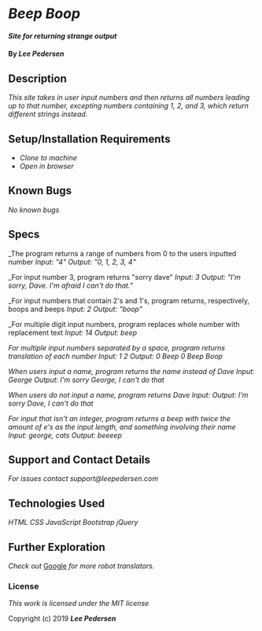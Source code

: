 # _Beep Boop_

#### _Site for returning strange output_

#### By _**Lee Pedersen**_

## Description

_This site takes in user input numbers and then returns all numbers leading up to that number, excepting numbers containing 1, 2, and 3, which return different strings instead._

## Setup/Installation Requirements

* _Clone to machine_
* _Open in browser_

## Known Bugs

_No known bugs_

## Specs

_The program returns a range of numbers from 0 to the users inputted number
_Input: "4"_
_Output: "0, 1, 2, 3, 4"_

_For input number 3, program returns "sorry dave"
_Input: 3_
_Output: "I'm sorry, Dave. I'm afraid I can't do that."_

_For input numbers that contain 2's and 1's, program returns, respectively, boops and beeps
_Input: 2_
_Output: "boop"_

_For multiple digit input numbers, program replaces whole number with replacement text
_Input: 14_
_Output: beep_

_For multiple input numbers separated by a space, program returns translation of each number_
_Input: 1 2_
_Output: 0 Beep 0 Beep Boop_

_When users input a name, program returns the name instead of Dave_
_Input: George_
_Output: I'm sorry George, I can't do that_

_When users do not input a name, program returns Dave_
_Input:_
_Output: I'm sorry Dave, I can't do that_

_For input that isn't an integer, program returns a beep with twice the amount of e's as the input length, and something involving their name_
_Input: george, cats_
_Output: beeeep_

## Support and Contact Details

_For issues contact support@leepedersen.com_

## Technologies Used

_HTML_
_CSS_
_JavaScript_
_Bootstrap_
_jQuery_

## Further Exploration

_Check out_ [Google][1] _for more robot translators._

[1]: https://www.google.com/search?q=robot+translator&oq=robot+translator&aqs=chrome..69i57j0l5.4348j0j7&sourceid=chrome&ie=UTF-8

### License

*This work is licensed under the MIT license*

Copyright (c) 2019 **_Lee Pedersen_**
